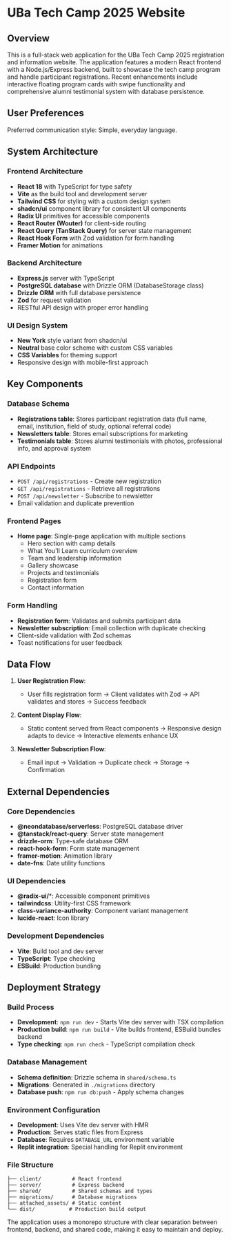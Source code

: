 # UBa Tech Camp 2025 Website

## Overview
This is a full-stack web application for the UBa Tech Camp 2025 registration and information website. The application features a modern React frontend with a Node.js/Express backend, built to showcase the tech camp program and handle participant registrations. Recent enhancements include interactive floating program cards with swipe functionality and comprehensive alumni testimonial system with database persistence.

## User Preferences
Preferred communication style: Simple, everyday language.

## System Architecture

### Frontend Architecture
- **React 18** with TypeScript for type safety
- **Vite** as the build tool and development server
- **Tailwind CSS** for styling with a custom design system
- **shadcn/ui** component library for consistent UI components
- **Radix UI** primitives for accessible components
- **React Router (Wouter)** for client-side routing
- **React Query (TanStack Query)** for server state management
- **React Hook Form** with Zod validation for form handling
- **Framer Motion** for animations

### Backend Architecture
- **Express.js** server with TypeScript
- **PostgreSQL database** with Drizzle ORM (DatabaseStorage class)
- **Drizzle ORM** with full database persistence
- **Zod** for request validation
- RESTful API design with proper error handling

### UI Design System
- **New York** style variant from shadcn/ui
- **Neutral** base color scheme with custom CSS variables
- **CSS Variables** for theming support
- Responsive design with mobile-first approach

## Key Components

### Database Schema
- **Registrations table**: Stores participant registration data (full name, email, institution, field of study, optional referral code)
- **Newsletters table**: Stores email subscriptions for marketing
- **Testimonials table**: Stores alumni testimonials with photos, professional info, and approval system

### API Endpoints
- `POST /api/registrations` - Create new registration
- `GET /api/registrations` - Retrieve all registrations
- `POST /api/newsletter` - Subscribe to newsletter
- Email validation and duplicate prevention

### Frontend Pages
- **Home page**: Single-page application with multiple sections
  - Hero section with camp details
  - What You'll Learn curriculum overview
  - Team and leadership information
  - Gallery showcase
  - Projects and testimonials
  - Registration form
  - Contact information

### Form Handling
- **Registration form**: Validates and submits participant data
- **Newsletter subscription**: Email collection with duplicate checking
- Client-side validation with Zod schemas
- Toast notifications for user feedback

## Data Flow

1. **User Registration Flow**:
   - User fills registration form → Client validates with Zod → API validates and stores → Success feedback
   
2. **Content Display Flow**:
   - Static content served from React components → Responsive design adapts to device → Interactive elements enhance UX

3. **Newsletter Subscription Flow**:
   - Email input → Validation → Duplicate check → Storage → Confirmation

## External Dependencies

### Core Dependencies
- **@neondatabase/serverless**: PostgreSQL database driver
- **@tanstack/react-query**: Server state management
- **drizzle-orm**: Type-safe database ORM
- **react-hook-form**: Form state management
- **framer-motion**: Animation library
- **date-fns**: Date utility functions

### UI Dependencies
- **@radix-ui/***: Accessible component primitives
- **tailwindcss**: Utility-first CSS framework
- **class-variance-authority**: Component variant management
- **lucide-react**: Icon library

### Development Dependencies
- **Vite**: Build tool and dev server
- **TypeScript**: Type checking
- **ESBuild**: Production bundling

## Deployment Strategy

### Build Process
- **Development**: `npm run dev` - Starts Vite dev server with TSX compilation
- **Production build**: `npm run build` - Vite builds frontend, ESBuild bundles backend
- **Type checking**: `npm run check` - TypeScript compilation check

### Database Management
- **Schema definition**: Drizzle schema in `shared/schema.ts`
- **Migrations**: Generated in `./migrations` directory
- **Database push**: `npm run db:push` - Apply schema changes

### Environment Configuration
- **Development**: Uses Vite dev server with HMR
- **Production**: Serves static files from Express
- **Database**: Requires `DATABASE_URL` environment variable
- **Replit integration**: Special handling for Replit environment

### File Structure
```
├── client/          # React frontend
├── server/          # Express backend
├── shared/          # Shared schemas and types
├── migrations/      # Database migrations
├── attached_assets/ # Static content
└── dist/           # Production build output
```

The application uses a monorepo structure with clear separation between frontend, backend, and shared code, making it easy to maintain and deploy.